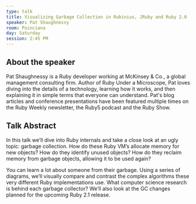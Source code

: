 ```yaml
---
type: talk
title: Visualizing Garbage Collection in Rubinius, JRuby and Ruby 2.0
speaker: Pat Shaughnessy
room: Poinciana
day: Saturday
session: 2:45 PM
---
```


## About the speaker

Pat Shaughnessy is a Ruby developer working at McKinsey & Co., a global management consulting firm. Author of Ruby Under a Microscope, Pat loves diving into the details of a technology, learning how it works, and then explaining it in simple terms that everyone can understand. Pat's blog articles and conference presentations have been featured multiple times on the Ruby Weekly newsletter, the Ruby5 podcast and the Ruby Show.

## Talk Abstract

In this talk we’ll dive into Ruby internals and take a close look at an ugly topic: garbage collection. How do these Ruby VM’s allocate memory for new objects? How do they identify unused objects? How do they reclaim memory from garbage objects, allowing it to be used again?

You can learn a lot about someone from their garbage. Using a series of diagrams, we’ll visually compare and contrast the complex algorithms these very different Ruby implementations use. What computer science research is behind each garbage collector? We’ll also look at the GC changes planned for the upcoming Ruby 2.1 release.